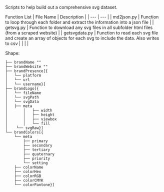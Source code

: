 Scripts to help build out a comprehensive svg dataset. 

Function List
| File Name | Description |
| --- | --- |
| md2json.py | Function to loop through each folder and extract the information into a json file |
| getsvg.py | Function to download any svg files in all subfolder html files (from a scraped website) |
| getsvgdata.py | Function to read each svg file and create an array of objects for each svg to include the data. Also writes to csv |
| | |



Shape: 
```
├── brandName ""
├── brandWebsite ""
├── brandPresence[{
│   └── platform
│   └── url
│   └── username}]
├── brandLogo[{
│   └── fileName
│   └── svgPath
│   └── svgData
│   ├── meta
│       │   ├── width
│       │   ├── height
│       │   ├── viewbox
│       │   └── fill
│    └── svgRaw}]
└── brandColors[{
    └── meta
        ├── primary
        ├── secondary
        ├── tertiary
        ├── quaternary
        ├── priority
        └── setting
    ├── colorName
    ├── colorHex
    ├── colorRGB
    ├── colorCMYK
    └── colorPantone}]
```